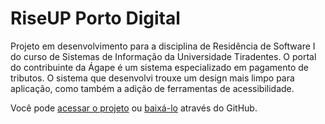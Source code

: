# RiseUP Porto Digital

Projeto em desenvolvimento para a disciplina de Residência de Software I do curso de Sistemas de Informação da Universidade Tiradentes. O portal do contribuinte da Ágape é um sistema especializado em pagamento de tributos. 
O sistema que desenvolvi trouxe um design mais limpo para aplicação, como também a adição de ferramentas de acessibilidade.

Você pode [acessar o projeto](https://agportal.vercel.app/) ou [baixá-lo](https://github.com/caio-machado-dev/riseUP-porto-digital) através do GitHub.
